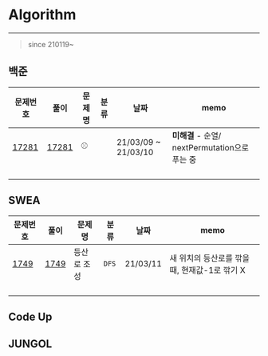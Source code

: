 # Algorithm

-------------------

> since 210119~



## 백준

| 문제번호                                       | 풀이                                                         | 문제명 | 분류 | 날짜                | memo                                           |
| ---------------------------------------------- | ------------------------------------------------------------ | ------ | ---- | ------------------- | ---------------------------------------------- |
| [17281](https://www.acmicpc.net/problem/17281) | [17281](https://github.com/jhk828/Algorithm/blob/master/BJ/Main_BJ_17281_%EC%95%BC%EA%B5%AC_fail.java) | ⚾      |      | 21/03/09 ~ 21/03/10 | **미해결** - 순열/ nextPermutation으로 푸는 중 |
|                                                |                                                              |        |      |                     |                                                |
|                                                |                                                              |        |      |                     |                                                |
|                                                |                                                              |        |      |                     |                                                |
|                                                |                                                              |        |      |                     |                                                |



## SWEA

| 문제번호                                                     | 풀이                                                         | 문제명      | 분류  | 날짜     | memo                                          |
| ------------------------------------------------------------ | ------------------------------------------------------------ | ----------- | ----- | -------- | --------------------------------------------- |
| [1749](https://swexpertacademy.com/main/code/problem/problemDetail.do?contestProbId=AV5PoOKKAPIDFAUq&categoryId=AV5PoOKKAPIDFAUq&categoryType=CODE&problemTitle=1949&orderBy=FIRST_REG_DATETIME&selectCodeLang=ALL&select-1=&pageSize=10&pageIndex=1&&&&&&&&&) | [1749](https://github.com/jhk828/Algorithm/blob/master/SW%20Expert/Solution_%EB%AA%A8%EC%9D%98_1949_%EB%93%B1%EC%82%B0%EB%A1%9C%EC%A1%B0%EC%84%B1.java) | 등산로 조성 | `DFS` | 21/03/11 | 새 위치의 등산로를 깎을 때, 현재값-1로 깎기 X |
|                                                              |                                                              |             |       |          |                                               |
|                                                              |                                                              |             |       |          |                                               |
|                                                              |                                                              |             |       |          |                                               |
|                                                              |                                                              |             |       |          |                                               |



## Code Up



## JUNGOL





